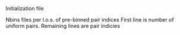 Initialization file

Nbins files per l.o.s. of pre-binned pair indices
First line is number of uniform pairs.
Remaining lines are pair indicies
